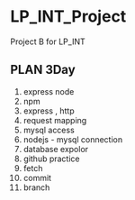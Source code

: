 # LP_INT_Project
Project B for LP_INT


## PLAN 3Day

1. express node
  1. npm
  2. express , http
  3. request mapping
2. mysql access
  1. nodejs - mysql connection
  2. database expolor
3. github practice
  1. fetch
  2. commit
  3. branch

